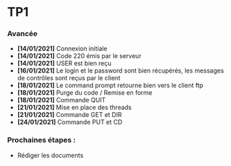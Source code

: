# TP1

### Avancée
- **[14/01/2021]** Connexion initiale
- **[14/01/2021]** Code 220 émis par le serveur
- **[14/01/2021]** USER est bien reçu
- **[16/01/2021]** Le login et le password sont bien récupérés, les messages de contrôles sont reçus par le client
- **[18/01/2021]** Le command prompt retourne bien vers le client ftp
- **[18/01/2021]** Purge du code / Remise en forme
- **[18/01/2021]** Commande QUIT
- **[21/01/2021]** Mise en place des threads
- **[21/01/2021]** Commande GET et DIR
- **[24/01/2021]** Commande PUT et CD

### Prochaines étapes : 
- Rédiger les documents
